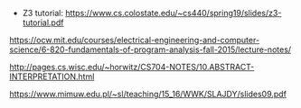 
- Z3 tutorial: https://www.cs.colostate.edu/~cs440/spring19/slides/z3-tutorial.pdf


https://ocw.mit.edu/courses/electrical-engineering-and-computer-science/6-820-fundamentals-of-program-analysis-fall-2015/lecture-notes/


http://pages.cs.wisc.edu/~horwitz/CS704-NOTES/10.ABSTRACT-INTERPRETATION.html

https://www.mimuw.edu.pl/~sl/teaching/15_16/WWK/SLAJDY/slides09.pdf

